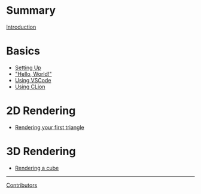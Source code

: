 # Summary
[Introduction](introduction.md)

# Basics
- [Setting Up](basics/setting_up.md)
- ["Hello, World!"](basics/hello_world.md)
- [Using VSCode](basics/using_vscode.md)
- [Using CLion](basics/using_clion.md)

# 2D Rendering
- [Rendering your first triangle]()

# 3D Rendering
- [Rendering a cube]()

--------------
[Contributors](contributors.md)